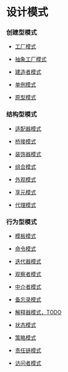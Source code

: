 # 设计模式

### 创建型模式

* [工厂模式](FactoryPattern)

* [抽象工厂模式](AbstractFactoryPattern)

* [建造者模式](BuilderPattern)

* [单例模式](SingletonPattern)

* [原型模式](PrototypePattern)

### 结构型模式

* [适配器模式](AdapterPattern)

* [桥接模式](BridgePattern)

* [装饰器模式](DecoratorPattern)

* [组合模式](CompositePattern)

* [外观模式](FacadePattern)

* [享元模式](FlyweightPattern)

* [代理模式](ProxyPattern)

### 行为型模式

* [模板模式](TemplatePattern)

* [命令模式](CommandPattern)

* [迭代器模式](IteratorPattern)

* [观察者模式](ObserverPattern)

* [中介者模式](MediatorPattern)

* [备忘录模式](MementoPattern)

* [解释器模式，TODO](InterpreterPattern)

* [状态模式]()

* [策略模式]()

* [责任链模式]()

* [访问者模式]()
